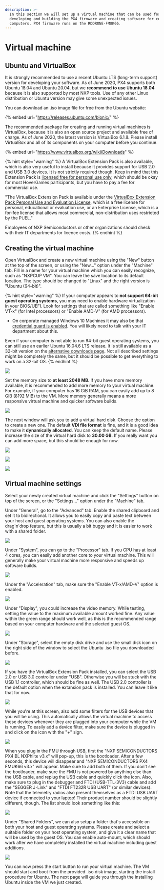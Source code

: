 ```yaml
---
description: >-
  In this section we will set up a virtual machine that can be used for
  developing and building the PX4 firmware and creating software for companion
  computers. PX4 firmware runs on the RDDRONE-FMUK66.
---
```


# Virtual machine

## Ubuntu and VirtualBox

It is strongly recommended to use a recent Ubuntu LTS (long-term support) version for developing your software. As of June 2020, PX4 supports both Ubuntu 18.04 and Ubuntu 20.04, but we **recommend to use Ubuntu 18.04** because it is also supported by most NXP tools. Use of any other Linux distribution or Ubuntu version may give some unexpected issues. 

You can download an .iso image file for free from the Ubuntu website:

{% embed url="https://releases.ubuntu.com/bionic/" %}

The recommended package for creating and running virtual machines is VirtualBox, because it is also an open source project and available free of charge. As of June 2020, the latest version is VirtualBox 6.1.8. Please install VirtualBox and all of its components on your computer before you continue. 

{% embed url="https://www.virtualbox.org/wiki/Downloads" %}

{% hint style="warning" %}
A VirtualBox Extension Pack is also available, which is also very useful to install because it provides support for USB 2.0 and USB 3.0 devices. It is not strictly required though. Keep in mind that this Extension Pack is [licensed free for personal use only](https://www.virtualbox.org/wiki/Licensing_FAQ), which should be okay for most HoverGames participants, but you have to pay a fee for commercial use.

"The VirtualBox Extension Pack is available under the [VirtualBox Extension Pack Personal Use and Evaluation License](https://www.virtualbox.org/wiki/VirtualBox_PUEL), which is a free license for personal, educational or evaluation use, or an Enterprise License, which is a for-fee license that allows most commercial, non-distribution uses restricted by the PUEL."

Employees of NXP Semiconductors or other organizations should check with their IT departments for licence costs.
{% endhint %}

## Creating the virtual machine

Open VirtualBox and create a new virtual machine using the "New" button at the top of the screen, or using the "New..." option under the "Machine" tab. Fill in a name for your virtual machine which you can easily recognize, such as "NXPCUP VM". You can leave the save location to its default location. The type should be changed to "Linux" and the right version is "Ubuntu (64-bit)".

{% hint style="warning" %}
If your computer appears to **not support 64-bit** **guest operating systems**, you may need to enable hardware virtualization in your BIOS/UEFI. Look for settings that are called something like "Enable VT-x" (for Intel processors) or "Enable AMD-V" (for AMD processors).

* On corporate managed Windows 10 Machines it may also be that [credential guard is enabled](https://kb.vmware.com/s/article/2146361). You will likely need to talk with your IT department about this.

Even if your computer is not able to run 64-bit guest operating systems, you can still use an earlier Ubuntu 16.04.6 LTS release. It is still available as a 32-bit version on the [alternative downloads page](https://www.ubuntu.com/download/alternative-downloads). Not all described settings might be completely the same, but it should be possible to get everything to work on a 32-bit OS.
{% endhint %}

![](../../../.gitbook/assets/01\_VM_Create.PNG)

Set the memory size to **at least 2048 MB**. If you have more memory available, it is recommended to add more memory to your virtual machine. For example, if your computer has 16 GiB RAM, you can easily add up to 8 GiB (8192 MiB) to the VM. More memory generally means a more responsive virtual machine and quicker software builds.

![](../../../.gitbook/assets/02\_VM_Memory.PNG)

The next window will ask you to add a virtual hard disk. Choose the option to create a new one. The default **VDI file format** is fine, and it is a good idea to make it **dynamically allocated**. You can keep the default name. Please increase the size of the virtual hard disk to **30.00 GB**. If you really want you can add more space, but this should be enough for now.

![](../../../.gitbook/assets/03\_VM_harddisk.PNG)

![](../../../.gitbook/assets/04\_VM_memory_dynamic.PNG)

![](../../../.gitbook/assets/05\_VM_Memory_size.PNG)

## Virtual machine settings <a href="virtual-machine-settings" id="virtual-machine-settings"></a>

Select your newly created virtual machine and click the "Settings" button on top of the screen, or the "Settings..." option under the "Machine" tab.

Under "General", go to the "Advanced" tab. Enable the shared clipboard and set it to bidirectional. It allows you to easily copy and paste text between your host and guest operating systems. You can also enable the drag'n'drop feature, but this is usually a bit buggy and it is easier to work with a shared folder.

![](../../../.gitbook/assets/06\_VM_Settings\_1.PNG)

Under "System", you can go to the "Processor" tab. If you CPU has at least 4 cores, you can easily add another core to your virtual machine. This will generally make your virtual machine more responsive and speeds up software builds.

![](../../../.gitbook/assets/07\_VM_Settings\_2.PNG)

Under the "Acceleration" tab, make sure the "Enable VT-x/AMD-V" option is enabled.

![](../../../.gitbook/assets/08\_VM_Settings\_3.PNG)

Under "Display", you could increase the video memory. While testing, setting the value to the maximum available amount worked fine. Any value within the green range should work well, as this is the recommended range based on your computer hardware and the selected guest OS.

![](../../../.gitbook/assets/09\_VM_Settings\_4.PNG)

Under "Storage", select the empty disk drive and use the small disk icon on the right side of the window to select the Ubuntu .iso file you downloaded before.

![](../../../.gitbook/assets/10\_VM_Settings\_5\_iso.PNG)

If you have the VirtualBox Extension Pack installed, you can select the USB 2.0 or USB 3.0 controller under "USB". Otherwise you will be stuck with the USB 1.1 controller, which should be fine as well. The USB 2.0 controller is the default option when the extansion pack is installed. You can leave it like that for now.

![](../../../.gitbook/assets/11\_VM_USB.PNG)

While you're at this screen, also add some filters for the USB devices that you will be using. This automatically allows the virtual machine to access these devices whenever they are plugged into your computer while the VM is running. To easily add a device filter, make sure the device is plugged in and click on the icon with the "+" sign.

![](../../../.gitbook/assets/12\_VM_USB\_2.PNG)

When you plug in the FMU through USB, first the "NXP SEMICONDUCTORS PX4 BL NXPhlite v3.x" will pop-up, this is the bootloader. After a few seconds, this device will disappear and "NXP SEMICONDUCTORS PX4 FMUK66 v3.x" will appear. Make sure to add both of them. If you don't see the bootloader, make sure the FMU is not powered by anything else than the USB cable, and replug the USB cable and quickly click the icon. Also, make sure to plug in the debugger and FTDI (USB-TTL-3V3) cable and add the "SEGGER J-Link" and "FTDI FT232R USB UART" (or similar devices). Note that the telemetry radios also present themselves as a FTDI USB UART device if connected to your laptop! Their product number should be slightly different, though. The list should look something like this:

![](../../../.gitbook/assets/13\_VM_USB\_3.PNG)

Under "Shared Folders", we can also setup a folder that's accessible on both your host and guest operating systems. Please create and select a suitable folder on your host operating system, and give it a clear name that will be used by the guest OS. You can enable auto-mount, which should work after we have completely installed the virtual machine including guest additions.

![](../../../.gitbook/assets/14\_VM_Shared_folder.PNG)

You can now press the start button to run your virtual machine. The VM should start and boot from the provided .iso disk image, starting the install procedure for Ubuntu. The next page will guide you through the installing Ubuntu inside the VM we just created.
